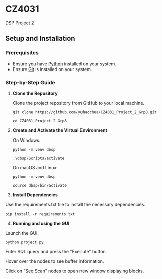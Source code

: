 # CZ4031
DSP Project 2

## Setup and Installation

### Prerequisites

- Ensure you have [Python](https://www.python.org/downloads/) installed on your system.
- Ensure [Git](https://git-scm.com/downloads) is installed on your system.

### Step-by-Step Guide

1. **Clone the Repository**

   Clone the project repository from GitHub to your local machine.

   `git clone https://github.com/yuhaochua/CZ4031_Project_2_Grp8.git`
   
   `cd CZ4031_Project_2_Grp8`

2. **Create and Activate the Virtual Environment**

   On Windows:

   `python -m venv dbsp`
   
   `.\dbsp\Scripts\activate`

   On macOS and Linux:

   `python -m venv dbsp`
   
   `source dbsp/bin/activate`

3.  **Install Dependencies**

   Use the requirements.txt file to install the necessary dependencies.

   `pip install -r requirements.txt`

4.  **Running and using the GUI**

   Launch the GUI.

   `python project.py`

   Enter SQL query and press the "Execute" button.

   Hover over the nodes to see buffer information.

   Click on "Seq Scan" nodes to open new window displaying blocks.